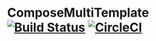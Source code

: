 # ComposeMultiTemplate [![Build Status](https://app.bitrise.io/app/f8ca6c67-220c-4c2f-83a3-66a6c48216bb/status.svg?token=XXBXKFhWSdjR-sBpKrFosA&branch=main)](https://app.bitrise.io/app/f8ca6c67-220c-4c2f-83a3-66a6c48216bb) [![CircleCI](https://dl.circleci.com/status-badge/img/gh/SunChulBaek/ComposeMultiTemplate/tree/main.svg?style=shield)](https://dl.circleci.com/status-badge/redirect/gh/SunChulBaek/ComposeMultiTemplate/tree/main)
